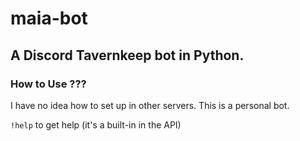 # maia-bot
## A Discord Tavernkeep bot in Python.
### How to Use ???
I have no idea how to set up in other servers. This is a personal bot.

`!help` to get help (it's a built-in in the API)
